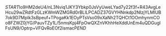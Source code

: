 $START$lo9HM2deU4/nL3Nviq1JKY3Ybkp0JsVyUweLYad7y22f3f+R43AvgLeHcu29wZRdtFzGLzKWmWZMGRd0rBLlLPCADZ37GVYHNnkdp2NIzjYLMIUB7ok9D7MpIk3sBpeuf+TPogaKk1EOyPTsVso09xXaNh2TQHCt1OOmhynmCOo8FZWZ0jYG/PauvTZy1L/5nmsKpj4FpOwQXZnVKhhHeXddUnEm4uQDGuglFsUN9/Optrp+VFQvRoEOf2ismacP$END$
